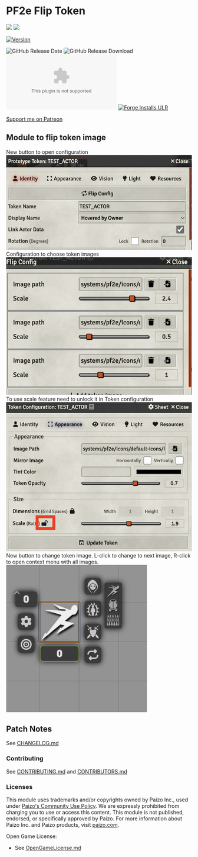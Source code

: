 # PF2e Flip Token
![](https://img.shields.io/endpoint?url=https%3A%2F%2Ffoundryshields.com%2Fversion%3Fstyle%3Dflat%26url%3Dhttps://raw.githubusercontent.com/reyzor1991/foundry-vtt-pf2e-flip-token/master/module.json)
![](https://img.shields.io/endpoint?url=https%3A%2F%2Ffoundryshields.com%2Fsystem%3FnameType%3Dfull%26showVersion%3D1%26style%3Dflat%26url%3Dhttps://raw.githubusercontent.com/reyzor1991/foundry-vtt-pf2e-flip-token/master/module.json)

[![Version]][Version URL]

![GitHub Release Date]
![GitHub Release Download]
![the latest version zip](https://img.shields.io/github/downloads/reyzor1991/foundry-vtt-pf2e-flip-token/latest/pf2e-flip-token.zip)
[![Forge Installs ULR]][Forge Installs Download]

[Support me on Patreon](https://www.patreon.com/reyzor1991)

## Module to flip token image
New button to open configuration
![new button](./token_image.png)
Configuration to choose token images
![coonfig](./config.png)
To use scale feature need to unlock it in Token configuration
![unlock](./unlock.png)
New button to change token image. L-click to change to next image, R-click to open context menu with all images.
![list of tokens](./token_images.png)


## Patch Notes

See [CHANGELOG.md](./CHANGELOG.md)

### Contributing
See [CONTRIBUTING.md](CONTRIBUTING.md) and [CONTRIBUTORS.md](CONTRIBUTORS.md)

### Licenses

This module uses trademarks and/or copyrights owned by Paizo Inc., used
under [Paizo's Community Use Policy](https://paizo.com/community/communityuse). We are expressly prohibited from
charging you to use or access this content. This module is not published, endorsed, or specifically approved by Paizo.
For more information about Paizo Inc. and Paizo products, visit [paizo.com](paizo.com).

Open Game License:

* See [OpenGameLicense.md](OpenGameLicense.md)

[Foundry URL]: https://foundryvtt.com
[Minimum Foundry 10]: https://img.shields.io/badge/Minimum%20Foundry-10.291-informational?style=flat-square
[Verified Foundry 12]: https://img.shields.io/badge/Verified%20Foundry-10.291-informational?style=flat-square

[Version]: https://img.shields.io/badge/Version-0.1.0-yellow?style=flat-square
[Version URL]: https://github.com/reyzor1991/foundry-vtt-pf2e-flip-token

[GitHub Release Date]: https://img.shields.io/github/release-date/reyzor1991/foundry-vtt-pf2e-flip-token
[GitHub Release Download]: https://img.shields.io/github/downloads/reyzor1991/foundry-vtt-pf2e-flip-token/total
[Forge Installs ULR]: https://img.shields.io/badge/dynamic/json?label=Forge%20Installs&query=package.installs&suffix=%25&url=https%3A%2F%2Fforge-vtt.com%2Fapi%2Fbazaar%2Fpackage%2Fpf2e-flip-token&colorB=4aa94a
[Forge Installs Download]: https://forge-vtt.com/bazaar#package=pf2e-flip-token
